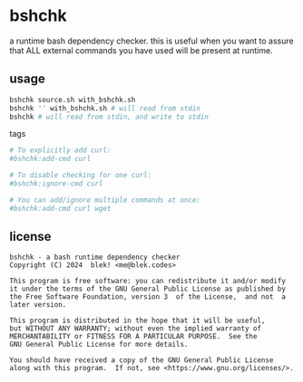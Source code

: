# bshchk
a runtime bash dependency checker. this is useful when you want to assure that ALL external commands you have used will be present at runtime.

## usage
```sh
bshchk source.sh with_bshchk.sh
bshchk '' with_bshchk.sh # will read from stdin
bshchk # will read from stdin, and write to stdin
```

tags
```sh
# To explicitly add curl:
#bshchk:add-cmd curl

# To disable checking for one curl:
#bshchk:ignore-cmd curl

# You can add/ignore multiple commands at once:
#bshchk:add-cmd curl wget
```


## license
```
bshchk - a bash runtime dependency checker
Copyright (C) 2024  blek! <me@blek.codes>

This program is free software: you can redistribute it and/or modify
it under the terms of the GNU General Public License as published by
the Free Software Foundation, version 3  of the License,  and not  a
later version.

This program is distributed in the hope that it will be useful,
but WITHOUT ANY WARRANTY; without even the implied warranty of
MERCHANTABILITY or FITNESS FOR A PARTICULAR PURPOSE.  See the
GNU General Public License for more details.

You should have received a copy of the GNU General Public License
along with this program.  If not, see <https://www.gnu.org/licenses/>.
```